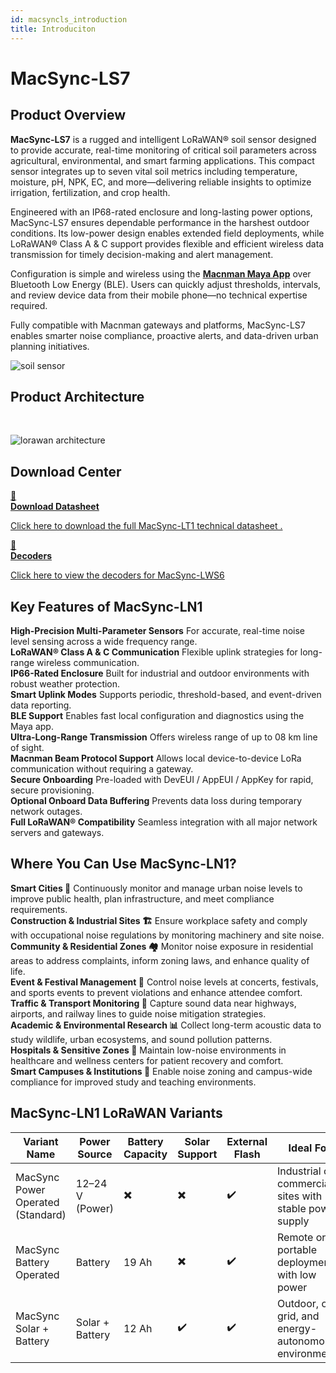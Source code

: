 ```yaml
---
id: macsyncls_introduction
title: Introduciton
---
```


# MacSync-LS7

## Product Overview

**MacSync-LS7** is a rugged and intelligent LoRaWAN® soil sensor designed to provide accurate, real-time monitoring of critical soil parameters across agricultural, environmental, and smart farming applications. This compact sensor integrates up to seven vital soil metrics including temperature, moisture, pH, NPK, EC, and more—delivering reliable insights to optimize irrigation, fertilization, and crop health.

Engineered with an IP68-rated enclosure and long-lasting power options, MacSync-LS7 ensures dependable performance in the harshest outdoor conditions. Its low-power design enables extended field deployments, while LoRaWAN® Class A & C support provides flexible and efficient wireless data transmission for timely decision-making and alert management.

Configuration is simple and wireless using the [**Macnman Maya App**](https://play.google.com/store/apps/details?id=com.macnman.app&pcampaignid=web_share) over Bluetooth Low Energy (BLE). Users can quickly adjust thresholds, intervals, and review device data from their mobile phone—no technical expertise required.

Fully compatible with Macnman gateways and platforms, MacSync-LS7 enables smarter noise compliance, proactive alerts, and data-driven urban planning initiatives.

![soil sensor](/img/lorawan/sensors/temperaturehumi/soil_sensor_hero.webp)

## Product Architecture
<br/>

![lorawan architecture](/img/lorawan/lorawan_macsync_archi.svg)

## Download Center

<div className="icon-card-grid">
  <a href="https://drive.google.com/file/d/160C4s1MZkL_QHsDzzE9iVL3f-D2RmYdn/view?usp=sharing" 
  className="icon-card">
    <div className="icon">📂</div>  
    <div>
      <strong>Download Datasheet</strong>
      <p>Click here to download the full MacSync-LT1 technical datasheet
.</p>
    </div>
  </a>
  <a href="https://github.com/MacnMan/LoRa_Module_SDK/tree/main/SDK/LoRaWAN_AT_Slave" 
  className="icon-card">
    <div className="icon">📝</div>
    <div>
      <strong>Decoders</strong>
      <p>Click here to view the decoders for MacSync-LWS6</p>
    </div>
  </a>
</div>

<div style={{ margin: "2rem 0" }}></div>


## Key Features of MacSync-LN1

<div className="reusable-feature-grid">
  <div className="reusable-feature-card">
    <strong>High-Precision Multi-Parameter Sensors</strong>
    For accurate, real-time noise level sensing across a wide frequency range.
  </div>
  <div className="reusable-feature-card">
    <strong>LoRaWAN® Class A & C Communication</strong>
    Flexible uplink strategies for long-range wireless communication.
  </div>
  <div className="reusable-feature-card">
    <strong>IP66-Rated Enclosure</strong>
    Built for industrial and outdoor environments with robust weather protection.
  </div>
  <div className="reusable-feature-card">
    <strong>Smart Uplink Modes</strong>
    Supports periodic, threshold-based, and event-driven data reporting.
  </div>
  <div className="reusable-feature-card">
    <strong>BLE Support</strong>
    Enables fast local configuration and diagnostics using the Maya app.
  </div>
  <div className="reusable-feature-card">
    <strong>Ultra-Long-Range Transmission</strong>
    Offers wireless range of up to 08 km line of sight.
  </div>
  <div className="reusable-feature-card">
    <strong>Macnman Beam Protocol Support</strong>
    Allows local device-to-device LoRa communication without requiring a gateway.
  </div>
  <div className="reusable-feature-card">
    <strong>Secure Onboarding</strong>
    Pre-loaded with DevEUI / AppEUI / AppKey for rapid, secure provisioning.
  </div>
  <div className="reusable-feature-card">
    <strong>Optional Onboard Data Buffering</strong>
    Prevents data loss during temporary network outages.
  </div>
  <div className="reusable-feature-card">
    <strong>Full LoRaWAN® Compatibility</strong>
    Seamless integration with all major network servers and gateways.
  </div>
</div>

## Where You Can Use MacSync-LN1?

<div className="reusable-feature-grid">
  <div className="reusable-feature-card">
    <strong>Smart Cities 🌆</strong>
    Continuously monitor and manage urban noise levels to improve public health, plan infrastructure, and meet compliance requirements.
  </div>
  <div className="reusable-feature-card">
    <strong>Construction & Industrial Sites 🏗️</strong>
    Ensure workplace safety and comply with occupational noise regulations by monitoring machinery and site noise.
  </div>
  <div className="reusable-feature-card">
    <strong>Community & Residential Zones 🏘️</strong>
    Monitor noise exposure in residential areas to address complaints, inform zoning laws, and enhance quality of life.
  </div>
  <div className="reusable-feature-card">
    <strong>Event & Festival Management 🎤</strong>
    Control noise levels at concerts, festivals, and sports events to prevent violations and enhance attendee comfort.
  </div>
  <div className="reusable-feature-card">
    <strong>Traffic & Transport Monitoring 🚦</strong>
    Capture sound data near highways, airports, and railway lines to guide noise mitigation strategies.
  </div>
  <div className="reusable-feature-card">
    <strong>Academic & Environmental Research 📊</strong>
    Collect long-term acoustic data to study wildlife, urban ecosystems, and sound pollution patterns.
  </div>
  <div className="reusable-feature-card">
    <strong>Hospitals & Sensitive Zones 🏥</strong>
    Maintain low-noise environments in healthcare and wellness centers for patient recovery and comfort.
  </div>
  <div className="reusable-feature-card">
    <strong>Smart Campuses & Institutions 🏫</strong>
    Enable noise zoning and campus-wide compliance for improved study and teaching environments.
  </div>
</div>


##  MacSync-LN1 LoRaWAN Variants

<table className="parameter-table">
  <thead>
    <tr>
      <th>Variant Name</th>
      <th>Power Source</th>
      <th>Battery Capacity</th>
      <th>Solar Support</th>
      <th>External Flash</th>
      <th>Ideal For</th>
    </tr>
  </thead>
  <tbody>
    <tr>
      <td>MacSync Power Operated (Standard)</td>
      <td>12–24 V (Power)</td>
      <td>✖️</td>
      <td>✖️</td>
      <td>✔️</td>
      <td>Industrial or commercial sites with stable power supply</td>
    </tr>
    <tr>
      <td>MacSync Battery Operated</td>
      <td>Battery</td>
      <td>19 Ah</td>
      <td>✖️</td>
      <td>✔️</td>
      <td>Remote or portable deployments with low power</td>
    </tr>
    <tr>
      <td>MacSync Solar + Battery</td>
      <td>Solar + Battery</td>
      <td>12 Ah</td>
      <td>✔️</td>
      <td>✔️</td>
      <td>Outdoor, off-grid, and energy-autonomous environments</td>
    </tr>
  </tbody>
</table>
